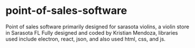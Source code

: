 # point-of-sales-software
Point of sales software primarily designed for sarasota violins, a violin store in Sarasota FL
Fully designed and coded by Kristian Mendoza, libraries used include electron, react, json,
and also used html, css, and js.